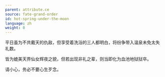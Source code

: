 ```yaml
---
parent: attribute.ce
source: fate-grand-order
id: hot-spring-under-the-moon
language: zh
weight: 0
---
```


平日虽为不共戴天的仇敌，但享受着洗浴的三人都明白，将纷争带入温泉未免太失礼数。

皆为媲美天界仙女辉夜之貌，但若出现非礼之辈，则当即化为血池地狱狱卒。

请小心，务必不要心生歹念。
